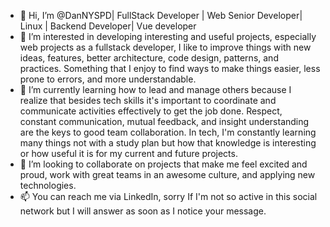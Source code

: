 - 👋 Hi, I’m @DanNYSPD| FullStack Developer | Web Senior Developer| Linux | Backend Developer| Vue developer
- 👀 I’m interested in developing interesting and useful projects, especially web projects as a fullstack developer, I like to improve things with new ideas, features, better architecture, code design, patterns, and practices. Something that I  enjoy to find ways to make things easier, less prone to errors, and more understandable.
- 🌱 I’m currently learning how to lead and manage others because I realize that besides tech skills it's important to coordinate and communicate activities effectively to get the job done. Respect, constant communication, mutual feedback, and insight understanding are the keys to good team collaboration. In tech, I'm constantly learning many things not with a study plan but how that knowledge is interesting or how useful it is for my current and future projects.
- 💞️ I’m looking to collaborate on projects that make me feel excited and proud, work with great teams in an awesome culture, and applying new technologies.
- 📫 You can reach me via LinkedIn, sorry If I'm not so active in this social network but I will answer as soon as I notice your message.

<!---
DanNYSPD/DanNYSPD is a ✨ special ✨ repository because its `README.md` (this file) appears on your GitHub profile.
You can click the Preview link to take a look at your changes.
--->
